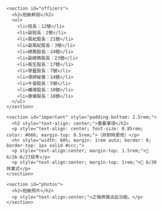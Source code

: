 <html lang="zh-Hant">
<head>
  <meta charset="UTF-8" />
  <meta name="viewport" content="width=device-width, initial-scale=1" />
  <title>DSJH 705 班級網站</title>
  <link href="https://fonts.googleapis.com/css2?family=Noto+Sans+TC:wght@400;700&display=swap" rel="stylesheet" />
  <style>
    * {
      box-sizing: border-box;
      font-family: 'Noto Sans TC', sans-serif;
      margin: 0;
      padding: 0;
      scroll-behavior: smooth;
    }
    body {
      background-image: url('https://images.unsplash.com/photo-1506744038136-46273834b3fb');
      background-size: cover;
      background-position: center;
      min-height: 100vh;
      color: #333;
    }
    header, section, footer {
      opacity: 0;
      transform: translateY(50px);
      animation: fadeInUp 0.8s ease forwards;
    }
    header { animation-delay: 0.1s; }
    section:nth-of-type(1) { animation-delay: 0.3s; }
    section:nth-of-type(2) { animation-delay: 0.5s; }
    section:nth-of-type(3) { animation-delay: 0.7s; }
    section:nth-of-type(4) { animation-delay: 0.9s; }
    footer { animation-delay: 1.1s; }

    @keyframes fadeInUp {
      to {
        opacity: 1;
        transform: translateY(0);
      }
    }

    /* 置中及寬度統一，並加入左右padding避免內容靠邊太近 */
    header, main, footer {
      max-width: 1000px;
      margin-left: auto;
      margin-right: auto;
      padding-left: 1rem;
      padding-right: 1rem;
      box-sizing: border-box;
    }

    header {
      text-align: center;
      margin: 2rem auto 1rem;
      backdrop-filter: blur(16px) saturate(180%);
      -webkit-backdrop-filter: blur(16px) saturate(180%);
      background-color: rgba(255, 255, 255, 0.3);
      border-radius: 16px;
      border: 1px solid rgba(255, 255, 255, 0.125);
      padding: 1.5rem;
    }
    header h1 {
      text-align: center;
    }

    main {
      margin: 0 auto;
      padding: 1rem 0; /* 上下間距1rem，左右由header/main/footer統一padding控制 */
    }

    section {
      background: rgba(255, 255, 255, 0.85);
      border-radius: 12px;
      padding: 1.5rem;
      box-shadow: 0 4px 10px rgba(0, 0, 0, 0.15);
      margin-bottom: 2rem;
    }

    .schedule-wrapper { overflow-x: auto; }
    table {
      border-collapse: collapse;
      width: 100%;
      min-width: 950px;
    }
    th, td {
      border: 1px solid #999;
      padding: 10px;
      text-align: center;
      white-space: nowrap;
    }
    ul {
      list-style: none;
      padding: 0;
      text-align: center;
    }
    ul li { margin: 0.3rem 0; }
    h2 {
      text-align: center;
      margin-bottom: 1rem;
    }
    footer {
      text-align: center;
      padding: 1rem;
      background-color: rgba(255, 255, 255, 0.8);
      border-radius: 12px;
      font-size: 0.9rem;
      margin: 2rem auto 2rem;
    }
  </style>
</head>
<body>
  <header>
    <h1 id="title">DSJH 705 班級網站</h1>
  </header>

  <main>
    <section>
      <h2>課表</h2>
      <div class="schedule-wrapper">
        <table><thead><tr><th>星期</th><th>第一節</th><th>第二節</th><th>第三節</th><th>第四節</th><th>中午</th><th>第五節</th><th>第六節</th><th>第七節</th><th>第八節</th></tr></thead>
        <tbody>
          <tr><td>星期一</td><td>閱讀</td><td>表演</td><td>國文</td><td>數學</td><td>午餐</td><td>自然</td><td>家政</td><td>科技</td><td>英文複習</td></tr>
          <tr><td>星期二</td><td>健康</td><td>體育</td><td>童軍</td><td>國文</td><td>午餐</td><td>音樂</td><td>作家</td><td>數學</td><td>數學複習</td></tr>
          <tr><td>星期三</td><td>閩南語</td><td>自然科學</td><td>輔導</td><td>地理</td><td>午餐</td><td>視覺</td><td>國文</td><td>英文</td><td>國文複習</td></tr>
          <tr><td>星期四</td><td>國文</td><td>FUN學</td><td>數學</td><td>自然科學</td><td>午餐</td><td>資訊科技</td><td>歷史</td><td>英文</td><td>自然複習</td></tr>
          <tr><td>星期五</td><td>英文</td><td>國文</td><td>公民</td><td>體育</td><td>午餐</td><td>班會</td><td>數學</td><td>社團</td><td>社團</td></tr>
        </tbody></table>
      </div>
    </section>

    <section id="officers">
      <h2>班級幹部</h2>
      <ul>
        <li>班長：12號</li>
        <li>副班長：2號</li>
        <li>風紀股長：21號</li>
        <li>副風紀股長：3號</li>
        <li>總務股長：24號</li>
        <li>副總務股長：23號</li>
        <li>衛生股長：17號</li>
        <li>學藝股長：7號</li>
        <li>導師秘書：14號</li>
        <li>午餐股長：5號</li>
        <li>輔導股長：10號</li>
        <li>康樂股長：18號</li>
      </ul>
    </section>

    <section id="important" style="padding-bottom: 2.5rem;">
      <h2 style="text-align: center;">重要事項</h2>
      <p style="text-align: center; font-size: 0.85rem; color: #666; margin-top: 0.5rem;">（非即時更改）</p>
      <hr style="width: 60%; margin: 1rem auto; border: 0; border-top: 1px solid #ccc;">
      <p style="text-align:center; margin-top: 1.5rem;">📌 6/26-6/27段考</p>
      <p style="text-align:center; margin-top: 1rem;">📌 6/30休業式</p>
    </section>

    <section id="photos">
      <h2>班級照片</h2>
      <p style="text-align:center;">之後將推出此功能。</p>
    </section>
  </main>

  <footer>
    <div id="footer-text">此網站為學生自行製作，非東新國中官方製作。</div>
  </footer>
</body>
</html>
